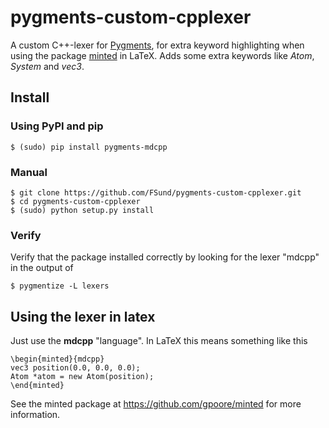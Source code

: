 # pygments-custom-cpplexer

A custom C++-lexer for [Pygments](http://pygments.org/), for extra keyword highlighting when using the package [minted](https://github.com/gpoore/minted) in LaTeX. Adds some extra keywords like *Atom*, *System* and *vec3*.

## Install

### Using PyPI and pip

    $ (sudo) pip install pygments-mdcpp


### Manual

    $ git clone https://github.com/FSund/pygments-custom-cpplexer.git
    $ cd pygments-custom-cpplexer
    $ (sudo) python setup.py install

### Verify

Verify that the package installed correctly by looking for the lexer "mdcpp" in the output of

    $ pygmentize -L lexers

## Using the lexer in latex

Just use the **mdcpp** "language". In LaTeX this means something like this

    \begin{minted}{mdcpp}
    vec3 position(0.0, 0.0, 0.0);
    Atom *atom = new Atom(position);
    \end{minted}

See the minted package at https://github.com/gpoore/minted for more information.
